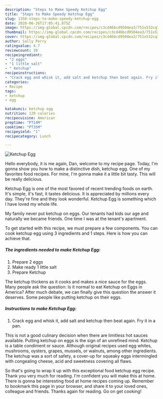 ```yaml
---
description: "Steps to Make Speedy Ketchup Egg"
title: "Steps to Make Speedy Ketchup Egg"
slug: 1358-steps-to-make-speedy-ketchup-egg
date: 2020-06-26T17:05:41.875Z
image: https://img-global.cpcdn.com/recipes/c3cd46bcd9504ea3/751x532cq70/ketchup-egg-recipe-main-photo.jpg
thumbnail: https://img-global.cpcdn.com/recipes/c3cd46bcd9504ea3/751x532cq70/ketchup-egg-recipe-main-photo.jpg
cover: https://img-global.cpcdn.com/recipes/c3cd46bcd9504ea3/751x532cq70/ketchup-egg-recipe-main-photo.jpg
author: Sally Perry
ratingvalue: 4.7
reviewcount: 10
recipeingredient:
- "2 eggs"
- "1 little salt"
- " Ketchup"
recipeinstructions:
- "Crack egg and whisk it, add salt and ketchup then beat again. Fry it in a pan."
categories:
- Recipe
tags:
- ketchup
- egg

katakunci: ketchup egg 
nutrition: 129 calories
recipecuisine: American
preptime: "PT14M"
cooktime: "PT35M"
recipeyield: "1"
recipecategory: Lunch

---
```



![Ketchup Egg](https://img-global.cpcdn.com/recipes/c3cd46bcd9504ea3/751x532cq70/ketchup-egg-recipe-main-photo.jpg)

Hello everybody, it is me again, Dan, welcome to my recipe page. Today, I'm gonna show you how to make a distinctive dish, ketchup egg. One of my favorites food recipes. For mine, I'm gonna make it a little bit tasty. This will be really delicious.

Ketchup Egg is one of the most favored of recent trending foods on earth. It's simple, it's fast, it tastes delicious. It is appreciated by millions every day. They're fine and they look wonderful. Ketchup Egg is something which I have loved my whole life.

My family never put ketchup on eggs. Our tenants had kids our age and naturally we became friends. One time I was at the tenant&#39;s apartment.


To get started with this recipe, we must prepare a few components. You can cook ketchup egg using 3 ingredients and 1 steps. Here is how you can achieve that.

<!--inarticleads1-->

##### The ingredients needed to make Ketchup Egg:

1. Prepare 2 eggs
1. Make ready 1 little salt
1. Prepare  Ketchup


The ketchup thickens as it cooks and makes a nice sauce for the eggs. Many people ask the question: Is it normal to eat Ketchup on Eggs in America? After much debate, we can finally give this question the answer it deserves. Some people like putting ketchup on their eggs. 

<!--inarticleads2-->

##### Instructions to make Ketchup Egg:

1. Crack egg and whisk it, add salt and ketchup then beat again. Fry it in a pan.


This is not a good culinary decision when there are limitless hot sauces available. Putting ketchup on eggs is the sign of an unrefined mind. Ketchup is a table condiment or sauce. Although original recipes used egg whites, mushrooms, oysters, grapes, mussels, or walnuts, among other ingredients. The ketchup was a sort of safety, a cover-up for squeaky eggs intermingled with congealing cheese, acid and sweetness covering all flaws. 

So that's going to wrap it up with this exceptional food ketchup egg recipe. Thank you very much for reading. I'm confident you will make this at home. There is gonna be interesting food at home recipes coming up. Remember to bookmark this page in your browser, and share it to your loved ones, colleague and friends. Thanks again for reading. Go on get cooking!
